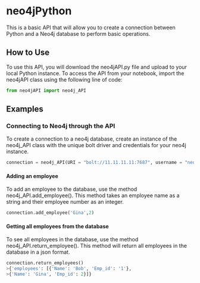 # neo4jPython

This is a basic API that will allow you to create a connection between Python and a Neo4j database to perform basic operations.

## How to Use

To use this API, you will download the neo4jAPI.py file and upload to your local Python instance. To access the API from your notebook, import the neo4jAPI class using the following line of code:

```python
from neo4jAPI import neo4j_API
```

## Examples

### Connecting to Neo4j through the API

To create a connection to a neo4j database, create an instance of the neo4j_API class with the unique bolt driver and credentials for your neo4j instance.

```python
connection = neo4j_API(URI = "bolt://11.11.11.11:7687", username = "neo4j", password = "password")
```

#### Adding an employee

To add an employee to the database, use the method neo4j_API.add_employee(). This method takes an employee name as a string and their employee number as an integer.

```python
connection.add_employee('Gina',2)
```

#### Getting all employees from the database

To see all employees in the database, use the method neo4j_API.return_employee(). This method will return all employees in the database in a json format.

```python
connection.return_employees()
>{'employees': [{'Name': 'Bob', 'Emp_id': '1'},
>{'Name': 'Gina', 'Emp_id': 2}]}
```
